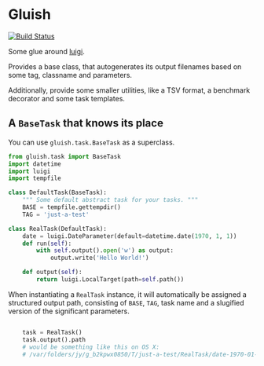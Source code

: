 Gluish
======

[![Build Status](https://travis-ci.org/miku/gluish.png)](https://travis-ci.org/miku/gluish)

Some glue around [luigi](https://github.com/spotify/luigi).

Provides a base class, that autogenerates its output filenames based on some
tag, classname and parameters.

Additionally, provide some smaller utilities, like a TSV format, a benchmark
decorator and some task templates.


A `BaseTask` that knows its place
---------------------------------

You can use `gluish.task.BaseTask` as a superclass.

```python
from gluish.task import BaseTask
import datetime
import luigi
import tempfile

class DefaultTask(BaseTask):
    """ Some default abstract task for your tasks. """
    BASE = tempfile.gettempdir()
    TAG = 'just-a-test'

class RealTask(DefaultTask):
    date = luigi.DateParameter(default=datetime.date(1970, 1, 1))
    def run(self):
        with self.output().open('w') as output:
            output.write('Hello World!')

    def output(self):
        return luigi.LocalTarget(path=self.path())
```

When instantiating a `RealTask` instance, it will automatically be assigned a
structured output path, consisting of `BASE`, `TAG`, task name and a slugified
version of the significant parameters.

```python

    task = RealTask()
    task.output().path
    # would be something like this on OS X:
    # /var/folders/jy/g_b2kpwx0850/T/just-a-test/RealTask/date-1970-01-01.tsv

```